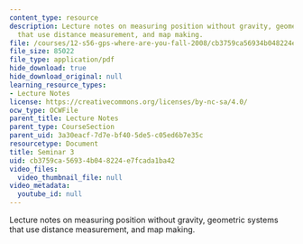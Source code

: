 ```yaml
---
content_type: resource
description: Lecture notes on measuring position without gravity, geometric systems
  that use distance measurement, and map making.
file: /courses/12-s56-gps-where-are-you-fall-2008/cb3759ca56934b048224e7fcada1ba42_12s56_sem03.pdf
file_size: 85022
file_type: application/pdf
hide_download: true
hide_download_original: null
learning_resource_types:
- Lecture Notes
license: https://creativecommons.org/licenses/by-nc-sa/4.0/
ocw_type: OCWFile
parent_title: Lecture Notes
parent_type: CourseSection
parent_uid: 3a30eacf-7d7e-bf40-5de5-c05ed6b7e35c
resourcetype: Document
title: Seminar 3
uid: cb3759ca-5693-4b04-8224-e7fcada1ba42
video_files:
  video_thumbnail_file: null
video_metadata:
  youtube_id: null
---
```

Lecture notes on measuring position without gravity, geometric systems that use distance measurement, and map making.